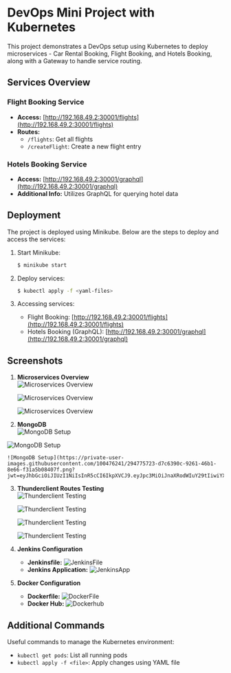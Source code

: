 # DevOps Mini Project with Kubernetes

This project demonstrates a DevOps setup using Kubernetes to deploy microservices - Car Rental Booking, Flight Booking, and Hotels Booking, along with a Gateway to handle service routing.

## Services Overview

### Flight Booking Service

- **Access:** [http://192.168.49.2:30001/flights](http://192.168.49.2:30001/flights)
- **Routes:**
  - `/flights`: Get all flights
  - `/createFlight`: Create a new flight entry

### Hotels Booking Service

- **Access:** [http://192.168.49.2:30001/graphql](http://192.168.49.2:30001/graphql)
- **Additional Info:** Utilizes GraphQL for querying hotel data

## Deployment

The project is deployed using Minikube. Below are the steps to deploy and access the services:

1. Start Minikube: 
    ```bash
    $ minikube start
    ```

2. Deploy services:
    ```bash
    $ kubectl apply -f <yaml-files>
    ```

3. Accessing services:
    - Flight Booking: [http://192.168.49.2:30001/flights](http://192.168.49.2:30001/flights)
    - Hotels Booking (GraphQL): [http://192.168.49.2:30001/graphql](http://192.168.49.2:30001/graphql)

## Screenshots

1. **Microservices Overview**  
   ![Microservices Overview](https://private-user-images.githubusercontent.com/100476241/294775697-dcf30f96-c591-4d71-b479-c7bf06b51a23.png?jwt=eyJhbGciOiJIUzI1NiIsInR5cCI6IkpXVCJ9.eyJpc3MiOiJnaXRodWIuY29tIiwiYXVkIjoicmF3LmdpdGh1YnVzZXJjb250ZW50LmNvbSIsImtleSI6ImtleTUiLCJleHAiOjE3MDQ2NTA2MzEsIm5iZiI6MTcwNDY1MDMzMSwicGF0aCI6Ii8xMDA0NzYyNDEvMjk0Nzc1Njk3LWRjZjMwZjk2LWM1OTEtNGQ3MS1iNDc5LWM3YmYwNmI1MWEyMy5wbmc_WC1BbXotQWxnb3JpdGhtPUFXUzQtSE1BQy1TSEEyNTYmWC1BbXotQ3JlZGVudGlhbD1BS0lBVkNPRFlMU0E1M1BRSzRaQSUyRjIwMjQwMTA3JTJGdXMtZWFzdC0xJTJGczMlMkZhd3M0X3JlcXVlc3QmWC1BbXotRGF0ZT0yMDI0MDEwN1QxNzU4NTFaJlgtQW16LUV4cGlyZXM9MzAwJlgtQW16LVNpZ25hdHVyZT04NzNhNjBlMGJjNTMwYjY3MzAzZjA3NmU1MWU4YWNkM2Q1MWJlOWRkOTQxOTIwNDFmZTM3OTdmZWRkYTk1YWE3JlgtQW16LVNpZ25lZEhlYWRlcnM9aG9zdCZhY3Rvcl9pZD0wJmtleV9pZD0wJnJlcG9faWQ9MCJ9.mHenLKfVmn5e249-NBMDDIhc79AY-IViuEzIXU64_0A)

      ![Microservices Overview](https://private-user-images.githubusercontent.com/100476241/294775694-49f81a2e-17d5-4c44-89aa-8b0d5b0a3058.png?jwt=eyJhbGciOiJIUzI1NiIsInR5cCI6IkpXVCJ9.eyJpc3MiOiJnaXRodWIuY29tIiwiYXVkIjoicmF3LmdpdGh1YnVzZXJjb250ZW50LmNvbSIsImtleSI6ImtleTUiLCJleHAiOjE3MDQ2NTA2MzEsIm5iZiI6MTcwNDY1MDMzMSwicGF0aCI6Ii8xMDA0NzYyNDEvMjk0Nzc1Njk0LTQ5ZjgxYTJlLTE3ZDUtNGM0NC04OWFhLThiMGQ1YjBhMzA1OC5wbmc_WC1BbXotQWxnb3JpdGhtPUFXUzQtSE1BQy1TSEEyNTYmWC1BbXotQ3JlZGVudGlhbD1BS0lBVkNPRFlMU0E1M1BRSzRaQSUyRjIwMjQwMTA3JTJGdXMtZWFzdC0xJTJGczMlMkZhd3M0X3JlcXVlc3QmWC1BbXotRGF0ZT0yMDI0MDEwN1QxNzU4NTFaJlgtQW16LUV4cGlyZXM9MzAwJlgtQW16LVNpZ25hdHVyZT1kMTBjODQ2MzdjM2Y0NTdhZjVhMzNhY2QzZWU3MTRjNTkzNzliZjRhZmI1YWM4NDEwMzMwYjY3NzRlNjA1Y2MwJlgtQW16LVNpZ25lZEhlYWRlcnM9aG9zdCZhY3Rvcl9pZD0wJmtleV9pZD0wJnJlcG9faWQ9MCJ9.6IanuOUJEsyJhkrnNGAT4uMH8AjSDI4Yh959_SrX6j4)

      ![Microservices Overview](https://private-user-images.githubusercontent.com/100476241/294775719-10a6e936-7e06-4e15-9a36-f78c410fe347.png?jwt=eyJhbGciOiJIUzI1NiIsInR5cCI6IkpXVCJ9.eyJpc3MiOiJnaXRodWIuY29tIiwiYXVkIjoicmF3LmdpdGh1YnVzZXJjb250ZW50LmNvbSIsImtleSI6ImtleTUiLCJleHAiOjE3MDQ2NTA5NTAsIm5iZiI6MTcwNDY1MDY1MCwicGF0aCI6Ii8xMDA0NzYyNDEvMjk0Nzc1NzE5LTEwYTZlOTM2LTdlMDYtNGUxNS05YTM2LWY3OGM0MTBmZTM0Ny5wbmc_WC1BbXotQWxnb3JpdGhtPUFXUzQtSE1BQy1TSEEyNTYmWC1BbXotQ3JlZGVudGlhbD1BS0lBVkNPRFlMU0E1M1BRSzRaQSUyRjIwMjQwMTA3JTJGdXMtZWFzdC0xJTJGczMlMkZhd3M0X3JlcXVlc3QmWC1BbXotRGF0ZT0yMDI0MDEwN1QxODA0MTBaJlgtQW16LUV4cGlyZXM9MzAwJlgtQW16LVNpZ25hdHVyZT01MzAyNjEyN2IwMTBjNDI2Yjc0N2ZkZmZkOWY5NzVlODZmNmY4ZjEyMzlkNTIyZDI5M2JkMTE4YzY0NTUzOTIzJlgtQW16LVNpZ25lZEhlYWRlcnM9aG9zdCZhY3Rvcl9pZD0wJmtleV9pZD0wJnJlcG9faWQ9MCJ9.Fhf5FuE517YDbGpEYRVCtVwfCJhYNb5gdc7WnaD9gm0)

2. **MongoDB**  
   ![MongoDB Setup](https://private-user-images.githubusercontent.com/100476241/294775711-f54dd98b-a301-4116-bef3-520619c97cb0.png?jwt=eyJhbGciOiJIUzI1NiIsInR5cCI6IkpXVCJ9.eyJpc3MiOiJnaXRodWIuY29tIiwiYXVkIjoicmF3LmdpdGh1YnVzZXJjb250ZW50LmNvbSIsImtleSI6ImtleTUiLCJleHAiOjE3MDQ2NTA5NTAsIm5iZiI6MTcwNDY1MDY1MCwicGF0aCI6Ii8xMDA0NzYyNDEvMjk0Nzc1NzExLWY1NGRkOThiLWEzMDEtNDExNi1iZWYzLTUyMDYxOWM5N2NiMC5wbmc_WC1BbXotQWxnb3JpdGhtPUFXUzQtSE1BQy1TSEEyNTYmWC1BbXotQ3JlZGVudGlhbD1BS0lBVkNPRFlMU0E1M1BRSzRaQSUyRjIwMjQwMTA3JTJGdXMtZWFzdC0xJTJGczMlMkZhd3M0X3JlcXVlc3QmWC1BbXotRGF0ZT0yMDI0MDEwN1QxODA0MTBaJlgtQW16LUV4cGlyZXM9MzAwJlgtQW16LVNpZ25hdHVyZT1mNGZlMjZjODAwNGExN2ZlYWRmMTkwZDBjZWE0Yzk1ZGMxNTViNzY3ODZlMWE0Njc1NjhiNTg2NGMzZjljYmU2JlgtQW16LVNpZ25lZEhlYWRlcnM9aG9zdCZhY3Rvcl9pZD0wJmtleV9pZD0wJnJlcG9faWQ9MCJ9.r0uZoNXH2X2gFqkfyLRl_6yZplt8xn0NDOLN5D-rrNM)

  ![MongoDB Setup](https://private-user-images.githubusercontent.com/100476241/294775722-22fb7064-7558-46bc-9a5e-3d512a94187f.png?jwt=eyJhbGciOiJIUzI1NiIsInR5cCI6IkpXVCJ9.eyJpc3MiOiJnaXRodWIuY29tIiwiYXVkIjoicmF3LmdpdGh1YnVzZXJjb250ZW50LmNvbSIsImtleSI6ImtleTUiLCJleHAiOjE3MDQ2NTA5NTAsIm5iZiI6MTcwNDY1MDY1MCwicGF0aCI6Ii8xMDA0NzYyNDEvMjk0Nzc1NzIyLTIyZmI3MDY0LTc1NTgtNDZiYy05YTVlLTNkNTEyYTk0MTg3Zi5wbmc_WC1BbXotQWxnb3JpdGhtPUFXUzQtSE1BQy1TSEEyNTYmWC1BbXotQ3JlZGVudGlhbD1BS0lBVkNPRFlMU0E1M1BRSzRaQSUyRjIwMjQwMTA3JTJGdXMtZWFzdC0xJTJGczMlMkZhd3M0X3JlcXVlc3QmWC1BbXotRGF0ZT0yMDI0MDEwN1QxODA0MTBaJlgtQW16LUV4cGlyZXM9MzAwJlgtQW16LVNpZ25hdHVyZT1jYWNiZDFjMjI3MWU5OTRlZmNiOGQ0YzMzMjE2ZTZkOWQ5OGFjZTdkMDgwYjVlNWE1MjQ1MWE2OTM0YWVkMGZiJlgtQW16LVNpZ25lZEhlYWRlcnM9aG9zdCZhY3Rvcl9pZD0wJmtleV9pZD0wJnJlcG9faWQ9MCJ9.P-vP2botIfxBmBI7-BXqBd84nibXAZSrq1hLkGY4xjA)


    ![MongoDB Setup](https://private-user-images.githubusercontent.com/100476241/294775723-d7c6390c-9261-46b1-8e66-f31a5b08407f.png?jwt=eyJhbGciOiJIUzI1NiIsInR5cCI6IkpXVCJ9.eyJpc3MiOiJnaXRodWIuY29tIiwiYXVkIjoicmF3LmdpdGh1YnVzZXJjb250ZW50LmNvbSIsImtleSI6ImtleTUiLCJleHAiOjE3MDQ2NTA5NTAsIm5iZiI6MTcwNDY1MDY1MCwicGF0aCI6Ii8xMDA0NzYyNDEvMjk0Nzc1NzIzLWQ3YzYzOTBjLTkyNjEtNDZiMS04ZTY2LWYzMWE1YjA4NDA3Zi5wbmc_WC1BbXotQWxnb3JpdGhtPUFXUzQtSE1BQy1TSEEyNTYmWC1BbXotQ3JlZGVudGlhbD1BS0lBVkNPRFlMU0E1M1BRSzRaQSUyRjIwMjQwMTA3JTJGdXMtZWFzdC0xJTJGczMlMkZhd3M0X3JlcXVlc3QmWC1BbXotRGF0ZT0yMDI0MDEwN1QxODA0MTBaJlgtQW16LUV4cGlyZXM9MzAwJlgtQW16LVNpZ25hdHVyZT05OWRhMzQ3MmI4Nzk0YmNkYjliM2NhNDU1Mjc5Nzk4ZmJhOTExNGFlNDk3ZTBiYmY0ZWY1MDNkZmIzZTkwNDkyJlgtQW16LVNpZ25lZEhlYWRlcnM9aG9zdCZhY3Rvcl9pZD0wJmtleV9pZD0wJnJlcG9faWQ9MCJ9.JlDYAn8ySNf8p6NLU3nBsknFwZSDJvyJN_SayRm1mRE)

3. **Thunderclient Routes Testing**  
   ![Thunderclient Testing](https://private-user-images.githubusercontent.com/100476241/294775715-016d5ac4-8bed-4f91-afc8-c4b35e4a12e4.png?jwt=eyJhbGciOiJIUzI1NiIsInR5cCI6IkpXVCJ9.eyJpc3MiOiJnaXRodWIuY29tIiwiYXVkIjoicmF3LmdpdGh1YnVzZXJjb250ZW50LmNvbSIsImtleSI6ImtleTUiLCJleHAiOjE3MDQ2NTA5NTAsIm5iZiI6MTcwNDY1MDY1MCwicGF0aCI6Ii8xMDA0NzYyNDEvMjk0Nzc1NzE1LTAxNmQ1YWM0LThiZWQtNGY5MS1hZmM4LWM0YjM1ZTRhMTJlNC5wbmc_WC1BbXotQWxnb3JpdGhtPUFXUzQtSE1BQy1TSEEyNTYmWC1BbXotQ3JlZGVudGlhbD1BS0lBVkNPRFlMU0E1M1BRSzRaQSUyRjIwMjQwMTA3JTJGdXMtZWFzdC0xJTJGczMlMkZhd3M0X3JlcXVlc3QmWC1BbXotRGF0ZT0yMDI0MDEwN1QxODA0MTBaJlgtQW16LUV4cGlyZXM9MzAwJlgtQW16LVNpZ25hdHVyZT1jNjY2YWU0Nzc2MmQ5ODc1NGE4Zjc0MTgyYjA5ODViYzRiZTc3YmE5OWUyNTg0MjcwZjM0ZDcwOWM0MjFhYzA2JlgtQW16LVNpZ25lZEhlYWRlcnM9aG9zdCZhY3Rvcl9pZD0wJmtleV9pZD0wJnJlcG9faWQ9MCJ9.Uclu4eZDx5T_hyd_0UQmfffDiUFhym8w35Tq7t580q4)

   ![Thunderclient Testing](https://private-user-images.githubusercontent.com/100476241/294775713-64611cf1-8fb9-431e-a4c2-22f4c8814bcd.png?jwt=eyJhbGciOiJIUzI1NiIsInR5cCI6IkpXVCJ9.eyJpc3MiOiJnaXRodWIuY29tIiwiYXVkIjoicmF3LmdpdGh1YnVzZXJjb250ZW50LmNvbSIsImtleSI6ImtleTUiLCJleHAiOjE3MDQ2NTA5NTAsIm5iZiI6MTcwNDY1MDY1MCwicGF0aCI6Ii8xMDA0NzYyNDEvMjk0Nzc1NzEzLTY0NjExY2YxLThmYjktNDMxZS1hNGMyLTIyZjRjODgxNGJjZC5wbmc_WC1BbXotQWxnb3JpdGhtPUFXUzQtSE1BQy1TSEEyNTYmWC1BbXotQ3JlZGVudGlhbD1BS0lBVkNPRFlMU0E1M1BRSzRaQSUyRjIwMjQwMTA3JTJGdXMtZWFzdC0xJTJGczMlMkZhd3M0X3JlcXVlc3QmWC1BbXotRGF0ZT0yMDI0MDEwN1QxODA0MTBaJlgtQW16LUV4cGlyZXM9MzAwJlgtQW16LVNpZ25hdHVyZT04NDNjNjdiZmE0ZmUyYTU4M2I5MGZjN2NlODUwYzIyNDdlZWY5NTA5NjQ4ZTNjMjU5MmEyNTIwODc4MzFiODZlJlgtQW16LVNpZ25lZEhlYWRlcnM9aG9zdCZhY3Rvcl9pZD0wJmtleV9pZD0wJnJlcG9faWQ9MCJ9._yZgwFVkndRq8g1hTALgt-ygLZ_VJUuHsps6KyUu8Q0)

      ![Thunderclient Testing](https://private-user-images.githubusercontent.com/100476241/294775712-eb7f4928-7fbd-416a-92ec-68bfa0bc9e30.png?jwt=eyJhbGciOiJIUzI1NiIsInR5cCI6IkpXVCJ9.eyJpc3MiOiJnaXRodWIuY29tIiwiYXVkIjoicmF3LmdpdGh1YnVzZXJjb250ZW50LmNvbSIsImtleSI6ImtleTUiLCJleHAiOjE3MDQ2NTA5NTAsIm5iZiI6MTcwNDY1MDY1MCwicGF0aCI6Ii8xMDA0NzYyNDEvMjk0Nzc1NzEyLWViN2Y0OTI4LTdmYmQtNDE2YS05MmVjLTY4YmZhMGJjOWUzMC5wbmc_WC1BbXotQWxnb3JpdGhtPUFXUzQtSE1BQy1TSEEyNTYmWC1BbXotQ3JlZGVudGlhbD1BS0lBVkNPRFlMU0E1M1BRSzRaQSUyRjIwMjQwMTA3JTJGdXMtZWFzdC0xJTJGczMlMkZhd3M0X3JlcXVlc3QmWC1BbXotRGF0ZT0yMDI0MDEwN1QxODA0MTBaJlgtQW16LUV4cGlyZXM9MzAwJlgtQW16LVNpZ25hdHVyZT04NjJhNGMxYTkyZmE1MjgwOGRiZmM4ODgzNjBmMzM1MDhkMDNhNGMxZjM2ZjkyODg4ZmJjNGJlOTgzYTZkNDAyJlgtQW16LVNpZ25lZEhlYWRlcnM9aG9zdCZhY3Rvcl9pZD0wJmtleV9pZD0wJnJlcG9faWQ9MCJ9.tc53-VEJfl-Cqa7ga8bGyGQq9yTW7oA50jAR5Gay5Wc)

      ![Thunderclient Testing](https://private-user-images.githubusercontent.com/100476241/294775710-ef36ac63-74d8-4ac0-a89b-5769744ecc60.png?jwt=eyJhbGciOiJIUzI1NiIsInR5cCI6IkpXVCJ9.eyJpc3MiOiJnaXRodWIuY29tIiwiYXVkIjoicmF3LmdpdGh1YnVzZXJjb250ZW50LmNvbSIsImtleSI6ImtleTUiLCJleHAiOjE3MDQ2NTA5NTAsIm5iZiI6MTcwNDY1MDY1MCwicGF0aCI6Ii8xMDA0NzYyNDEvMjk0Nzc1NzEwLWVmMzZhYzYzLTc0ZDgtNGFjMC1hODliLTU3Njk3NDRlY2M2MC5wbmc_WC1BbXotQWxnb3JpdGhtPUFXUzQtSE1BQy1TSEEyNTYmWC1BbXotQ3JlZGVudGlhbD1BS0lBVkNPRFlMU0E1M1BRSzRaQSUyRjIwMjQwMTA3JTJGdXMtZWFzdC0xJTJGczMlMkZhd3M0X3JlcXVlc3QmWC1BbXotRGF0ZT0yMDI0MDEwN1QxODA0MTBaJlgtQW16LUV4cGlyZXM9MzAwJlgtQW16LVNpZ25hdHVyZT0wYWY1ZDRhZDU3NTkxZThhOGZhYjZjMmQwMWFkNzhmZjAzYWVjYjM5YTFkMDM1NDg4YjAxYmQwODlkZWVhODJkJlgtQW16LVNpZ25lZEhlYWRlcnM9aG9zdCZhY3Rvcl9pZD0wJmtleV9pZD0wJnJlcG9faWQ9MCJ9.rMAFNN_WH005QdUzTvYcLdg_4sotqHOa-m64vIaRgII)



4. **Jenkins Configuration**  
   - **Jenkinsfile:**      ![JenkinsFile](https://private-user-images.githubusercontent.com/100476241/294775707-4d8ce5f3-88dd-46d9-94e2-b578eca1b447.png?jwt=eyJhbGciOiJIUzI1NiIsInR5cCI6IkpXVCJ9.eyJpc3MiOiJnaXRodWIuY29tIiwiYXVkIjoicmF3LmdpdGh1YnVzZXJjb250ZW50LmNvbSIsImtleSI6ImtleTUiLCJleHAiOjE3MDQ2NTA5NTAsIm5iZiI6MTcwNDY1MDY1MCwicGF0aCI6Ii8xMDA0NzYyNDEvMjk0Nzc1NzA3LTRkOGNlNWYzLTg4ZGQtNDZkOS05NGUyLWI1NzhlY2ExYjQ0Ny5wbmc_WC1BbXotQWxnb3JpdGhtPUFXUzQtSE1BQy1TSEEyNTYmWC1BbXotQ3JlZGVudGlhbD1BS0lBVkNPRFlMU0E1M1BRSzRaQSUyRjIwMjQwMTA3JTJGdXMtZWFzdC0xJTJGczMlMkZhd3M0X3JlcXVlc3QmWC1BbXotRGF0ZT0yMDI0MDEwN1QxODA0MTBaJlgtQW16LUV4cGlyZXM9MzAwJlgtQW16LVNpZ25hdHVyZT1jMTIwZmU2ZDE1YzAxZWQwNGVlMTBlNDE0Y2Q0YmYzZWRhMWE4NDkxMjE3MjZhMWIwOWJhMjI0YjZmYzBjMDExJlgtQW16LVNpZ25lZEhlYWRlcnM9aG9zdCZhY3Rvcl9pZD0wJmtleV9pZD0wJnJlcG9faWQ9MCJ9.-LkDmEmnvSRX7sUjDXzQYeoan-bQvtmlD4-_AxwFe6A)
   - **Jenkins Application:**  ![JenkinsApp](https://private-user-images.githubusercontent.com/100476241/294775709-7fe652b3-6a7f-4d78-a61b-247dea49b197.png?jwt=eyJhbGciOiJIUzI1NiIsInR5cCI6IkpXVCJ9.eyJpc3MiOiJnaXRodWIuY29tIiwiYXVkIjoicmF3LmdpdGh1YnVzZXJjb250ZW50LmNvbSIsImtleSI6ImtleTUiLCJleHAiOjE3MDQ2NTA5NTAsIm5iZiI6MTcwNDY1MDY1MCwicGF0aCI6Ii8xMDA0NzYyNDEvMjk0Nzc1NzA5LTdmZTY1MmIzLTZhN2YtNGQ3OC1hNjFiLTI0N2RlYTQ5YjE5Ny5wbmc_WC1BbXotQWxnb3JpdGhtPUFXUzQtSE1BQy1TSEEyNTYmWC1BbXotQ3JlZGVudGlhbD1BS0lBVkNPRFlMU0E1M1BRSzRaQSUyRjIwMjQwMTA3JTJGdXMtZWFzdC0xJTJGczMlMkZhd3M0X3JlcXVlc3QmWC1BbXotRGF0ZT0yMDI0MDEwN1QxODA0MTBaJlgtQW16LUV4cGlyZXM9MzAwJlgtQW16LVNpZ25hdHVyZT03MDkwMDZlZjU1OTQ2ZWRhMGU5YjQzYzEzNmZmYjkxNzYxYTc4ZDdkZWM0MGRkY2FjZGU0MTFmZTNkMTI2N2Y2JlgtQW16LVNpZ25lZEhlYWRlcnM9aG9zdCZhY3Rvcl9pZD0wJmtleV9pZD0wJnJlcG9faWQ9MCJ9.8Bw-kyHTDmz7Te9HkbyVZk-Fochqdwu58S0dDoYxB2M)

5. **Docker Configuration**
   - **Dockerfile:** ![DockerFile](https://private-user-images.githubusercontent.com/100476241/294775717-2a9abd18-e891-45bc-955e-8f77e559119e.png?jwt=eyJhbGciOiJIUzI1NiIsInR5cCI6IkpXVCJ9.eyJpc3MiOiJnaXRodWIuY29tIiwiYXVkIjoicmF3LmdpdGh1YnVzZXJjb250ZW50LmNvbSIsImtleSI6ImtleTUiLCJleHAiOjE3MDQ2NTA5NTAsIm5iZiI6MTcwNDY1MDY1MCwicGF0aCI6Ii8xMDA0NzYyNDEvMjk0Nzc1NzE3LTJhOWFiZDE4LWU4OTEtNDViYy05NTVlLThmNzdlNTU5MTE5ZS5wbmc_WC1BbXotQWxnb3JpdGhtPUFXUzQtSE1BQy1TSEEyNTYmWC1BbXotQ3JlZGVudGlhbD1BS0lBVkNPRFlMU0E1M1BRSzRaQSUyRjIwMjQwMTA3JTJGdXMtZWFzdC0xJTJGczMlMkZhd3M0X3JlcXVlc3QmWC1BbXotRGF0ZT0yMDI0MDEwN1QxODA0MTBaJlgtQW16LUV4cGlyZXM9MzAwJlgtQW16LVNpZ25hdHVyZT00Zjg2ZWQwMWJlYTM3Mzc2NjZjZDQ1NDM4MzU0M2JmNmYyNmEzNDk4ZTE0MGU4NzE0OWFjYmRhZTExYmM5MGNmJlgtQW16LVNpZ25lZEhlYWRlcnM9aG9zdCZhY3Rvcl9pZD0wJmtleV9pZD0wJnJlcG9faWQ9MCJ9.3pgu7JPqVCsqDHOVJ8JdkZh6GMqW0rIOH0vESuiHbC4)
   - **Docker Hub:** ![Dockerhub](https://private-user-images.githubusercontent.com/100476241/294775716-a733144d-23fd-40fa-b5aa-9dd4ed2dc810.png?jwt=eyJhbGciOiJIUzI1NiIsInR5cCI6IkpXVCJ9.eyJpc3MiOiJnaXRodWIuY29tIiwiYXVkIjoicmF3LmdpdGh1YnVzZXJjb250ZW50LmNvbSIsImtleSI6ImtleTUiLCJleHAiOjE3MDQ2NTA5NTAsIm5iZiI6MTcwNDY1MDY1MCwicGF0aCI6Ii8xMDA0NzYyNDEvMjk0Nzc1NzE2LWE3MzMxNDRkLTIzZmQtNDBmYS1iNWFhLTlkZDRlZDJkYzgxMC5wbmc_WC1BbXotQWxnb3JpdGhtPUFXUzQtSE1BQy1TSEEyNTYmWC1BbXotQ3JlZGVudGlhbD1BS0lBVkNPRFlMU0E1M1BRSzRaQSUyRjIwMjQwMTA3JTJGdXMtZWFzdC0xJTJGczMlMkZhd3M0X3JlcXVlc3QmWC1BbXotRGF0ZT0yMDI0MDEwN1QxODA0MTBaJlgtQW16LUV4cGlyZXM9MzAwJlgtQW16LVNpZ25hdHVyZT1lNjNkNDQ5ZGNjY2RjYThlNzdkZjAzZWMxYzY3NzNmMjMyMjVhMDhlNWI4MzQxMWU4NmI4NDhiYTc5NGNiOTU2JlgtQW16LVNpZ25lZEhlYWRlcnM9aG9zdCZhY3Rvcl9pZD0wJmtleV9pZD0wJnJlcG9faWQ9MCJ9.N31zaLEo0QU5CsfT15jUKP1JGueRPNzvVXSWUw1LdhA)

## Additional Commands

Useful commands to manage the Kubernetes environment:

- `kubectl get pods`: List all running pods
- `kubectl apply -f <file>`: Apply changes using YAML file


